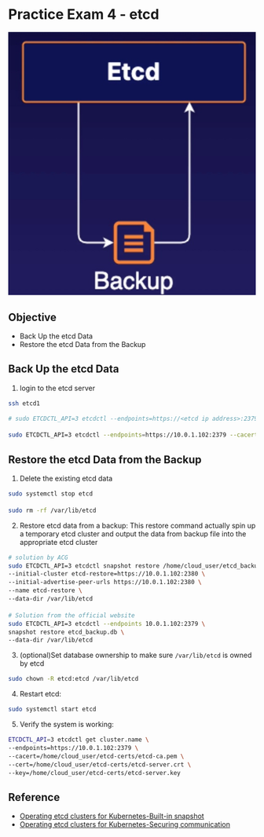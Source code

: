 # Practice Exam 4 - etcd
![img](../img/p4.jpg)
## Objective
* Back Up the etcd Data
* Restore the etcd Data from the Backup

## Back Up the etcd Data
1. login to the etcd server
```bash
ssh etcd1
```

```bash
# sudo ETCDCTL_API=3 etcdctl --endpoints=https://<etcd ip address>:2379 --cacert=<trusted-ca-file> --cert=<cert-file> --key=<key-file> snapshot save <backup-file-location>

sudo ETCDCTL_API=3 etcdctl --endpoints=https://10.0.1.102:2379 --cacert=/home/cloud_user/etcd-certs/etcd-ca.pem  --cert=/home/cloud_user/etcd-certs/etcd-server.crt --key=/home/cloud_user/etcd-certs/etcd-server.key snapshot save /home/cloud_user/etcd_backup.db
```

## Restore the etcd Data from the Backup
1. Delete the existing etcd data
```bash
sudo systemctl stop etcd

sudo rm -rf /var/lib/etcd
```

2. Restore etcd data from a backup:
This restore command actually spin up a temporary etcd cluster and output the data from backup file into the appropriate etcd cluster
```bash
# solution by ACG
sudo ETCDCTL_API=3 etcdctl snapshot restore /home/cloud_user/etcd_backup.db \
--initial-cluster etcd-restore=https://10.0.1.102:2380 \
--initial-advertise-peer-urls https://10.0.1.102:2380 \
--name etcd-restore \
--data-dir /var/lib/etcd

# Solution from the official website
sudo ETCDCTL_API=3 etcdctl --endpoints 10.0.1.102:2379 \
snapshot restore etcd_backup.db \
--data-dir /var/lib/etcd
```


3. (optional)Set database ownership to make sure `/var/lib/etcd` is owned by etcd
```bash
sudo chown -R etcd:etcd /var/lib/etcd
```

4. Restart etcd:
```bash
sudo systemctl start etcd
```
5. Verify the system is working:
```bash
ETCDCTL_API=3 etcdctl get cluster.name \
--endpoints=https://10.0.1.102:2379 \
--cacert=/home/cloud_user/etcd-certs/etcd-ca.pem \
--cert=/home/cloud_user/etcd-certs/etcd-server.crt \
--key=/home/cloud_user/etcd-certs/etcd-server.key
```

## Reference
* [Operating etcd clusters for Kubernetes-Built-in snapshot](https://kubernetes.io/docs/tasks/administer-cluster/configure-upgrade-etcd/#securing-communication)
* [Operating etcd clusters for Kubernetes-Securing communication](https://kubernetes.io/docs/tasks/administer-cluster/configure-upgrade-etcd/#securing-communication)
